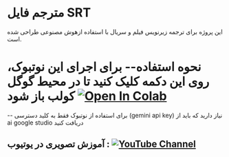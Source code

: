 # مترجم فایل SRT
این پروژه برای ترجمه زیرنویس فیلم و سریال با استفاده ازهوش مصنوعی طراحی شده است.

# نحوه استفاده-- برای اجرای این نوتبوک، روی این دکمه کلیک کنید تا در محیط گوگل کولب باز شود [![Open In Colab](https://colab.research.google.com/assets/colab-badge.svg)](https://colab.research.google.com/github/yaranbarzi/SRT-Translator/blob/main/SRT_Translator.ipynb)



-- برای استفاده از نوتبوک فقط به کلید دسترسی (gemini api key) نیاز دارید که باید از ai google studio دریافت کنید



## آموزش تصویری در یوتیوب : [![YouTube Channel](https://img.shields.io/badge/YouTube-FF0000?style=for-the-badge&logo=youtube&logoColor=white)](https://youtube.com/@aigolden)
